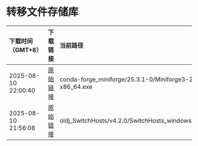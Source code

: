 # 转移文件存储库

| 下载时间（GMT+8） | 下载链接 | 当前路径 |
| :--------------- | :------- | :------- |
| 2025-08-10 22:00:40 | [原始链接](https://github.com/conda-forge/miniforge/releases/download/25.3.1-0/Miniforge3-25.3.1-0-Windows-x86_64.exe) | conda-forge_miniforge/25.3.1-0/Miniforge3-25.3.1-0-Windows-x86_64.exe |
| 2025-08-10 21:56:08 | [原始链接](https://github.com/oldj/SwitchHosts/releases/download/v4.2.0/SwitchHosts_windows_portable_x64_4.2.0.6119.exe) | oldj_SwitchHosts/v4.2.0/SwitchHosts_windows_portable_x64_4.2.0.6119.exe |
